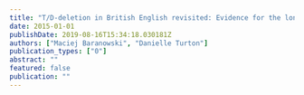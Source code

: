 ```yaml
---
title: "T/D-deletion in British English revisited: Evidence for the long-lost morphological effect"
date: 2015-01-01
publishDate: 2019-08-16T15:34:18.030181Z
authors: ["Maciej Baranowski", "Danielle Turton"]
publication_types: ["0"]
abstract: ""
featured: false
publication: ""
---
```


